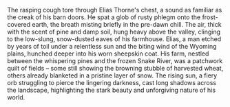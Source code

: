 The rasping cough tore through Elias Thorne's chest, a sound as familiar as the creak of his barn doors.  He spat a glob of rusty phlegm onto the frost-covered earth, the breath misting briefly in the pre-dawn chill.  The air, thick with the scent of pine and damp soil, hung heavy above the valley, clinging to the low-slung, snow-dusted eaves of his farmhouse.  Elias, a man etched by years of toil under a relentless sun and the biting wind of the Wyoming plains, hunched deeper into his worn sheepskin coat.  His farm, nestled between the whispering pines and the frozen Snake River, was a patchwork quilt of fields – some still showing the browning stubble of harvested wheat, others already blanketed in a pristine layer of snow.  The rising sun, a fiery orb struggling to pierce the lingering darkness, cast long shadows across the landscape, highlighting the stark beauty and unforgiving nature of his world.
